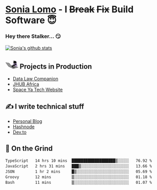 # [Sonia Lomo](https://sonylomo.github.io/) - I ~~Break~~ ~~Fix~~ Build Software 😇
### Hey there Stalker... 😏 

<a href="https://github.com/sonylomo/github-readme-stats">
  <img align="center" src="https://media.giphy.com/media/lU05nFSW6Y2A/giphy.gif" alt="Sonia's github stats" />
</a>

## <img src="assets/devcat.gif" width="40"> Projects in Production
- [Data Law Companion](https://datalawcompanion.org/)
- [JHUB Africa](https://jhubafrica.com/)
- [Space Ya Tech Website](https://www.spaceyatech.com/)

## ✍️ I write technical stuff
- [Personal Blog](https://sonylomo-github-io.vercel.app/blog)
- [Hashnode](https://sonylomo.hashnode.dev/)
- [Dev.to](https://dev.to/sonylomo)

## 🤡 On the Grind
<!--START_SECTION:waka-->

```txt
TypeScript   14 hrs 10 mins  ███████████████████▒░░░░░   76.92 %
JavaScript   2 hrs 31 mins   ███▒░░░░░░░░░░░░░░░░░░░░░   13.66 %
JSON         1 hr 2 mins     █▒░░░░░░░░░░░░░░░░░░░░░░░   05.69 %
Groovy       12 mins         ▒░░░░░░░░░░░░░░░░░░░░░░░░   01.18 %
Bash         11 mins         ▒░░░░░░░░░░░░░░░░░░░░░░░░   01.07 %
```

<!--END_SECTION:waka-->
